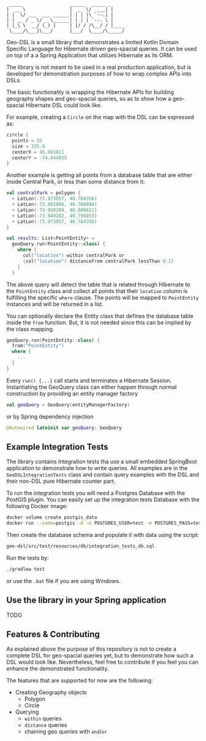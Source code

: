 ```
 _____                 ______  _____ _     
|  __ \                |  _  \/  ___| |    
| |  \/ ___  ___ ______| | | |\ `--.| |    
| | __ / _ \/ _ \______| | | | `--. \ |    
| |_\ \  __/ (_) |     | |/ / /\__/ / |____
 \____/\___|\___/      |___/  \____/\_____/                             
```


Geo-DSL is a small library that demonstrates a limited Kotlin Domain Specific Language
for Hibernate driven geo-spacial queries. It can be used on top of a a Spring Application 
that utilizes Hibernate as its ORM. 

The library is not meant to be used in a real production application, but is 
developed for demonstration purposes of how to wrap complex APIs into DSLs.

The basic functionality is wrapping the Hibernate APIs for building geography shapes 
and geo-spacial queries, so as to show how a geo-spacial Hibernate DSL could look like. 

For example, creating a `Circle` on the map with the DSL can be expressed as: 

```kotlin
circle {
  points = 32
  size = 325.0
  centerX = 40.691011
  centerY = -74.044935
}
```

Another example is getting all points from a database table that are either inside
Central Park, or less than some distance from it: 

```kotlin
val centralPark = polygon {
  + LatLon(-73.973057, 40.764356)
  + LatLon(-73.981898, 40.768094)
  + LatLon(-73.958209, 40.800621)
  + LatLon(-73.949282, 40.796853)
  + LatLon(-73.973057, 40.764356)
}

val results: List<PointEntity> = 
  geoQuery.run(PointEntity::class) {
    where {
      col("location") within centralPark or
      (col("location") distanceFrom centralPark lessThan 0.1)
    }
  }
```

The above query will detect the table that is related through Hibernate to the 
`PointEntity` class and collect all points that their `location` column is fulfilling the 
specific `where` clause. The points will be mapped to `PointEntity` instances and will 
be returned in a list. 

You can optionally declare the Entity class that defines the database table inside the 
`from` function. But, it is not needed since this can be implied by the class mapping.  

```kotlin 
geoQuery.run(PointEntity::class) {
  from("PointEntity")
  where {
    ...
  }
}
```

Every `run() {...}` call starts and terminates a Hibernate Session. Instantiating the 
GeoQuery class can either happen through normal construction by providing an entity manager
factory 

```kotlin
val geoQuery = GeoQuery(entityManagerFactory)
```

or by Spring dependency injection 

```kotlin
@Autowired lateinit var geoQuery: GeoQuery
```

## Example Integration Tests

The library contains Integration tests tha use a small embedded SpringBoot application 
to demonstrate how to write queries. All examples are in the `GeoDSLIntegrationTests` class
and contain query examples with the DSL and their non-DSL pure Hibernate counter part. 

To run the integration tests you will need a Postgres Database with the PostGIS plugin. 
You can easily set up the integration tests Database with the following Docker image: 

```bash
docker volume create postgis_data
docker run --name=postgis -d -e POSTGRES_USER=test -e POSTGRES_PASS=test -e POSTGRES_DBNAME=postgis -e ALLOW_IP_RANGE=0.0.0.0/0 -p 5432:5432 -v postgis_data:/var/lib/postgresql kartoza/postgis:9.6-2.4
``` 

Then create the database schema and populate it with data using the script:
```bash
geo-dsl/src/test/resources/db/integration_tests_db.sql
```

Run the tests by: 
```bash
./gradlew test
```
or use the `.bat` file if you are using Windows.

## Use the library in your Spring application 

TODO 

## Features & Contributing 

As explained above the purpose of this repository is not to create a complete DSL 
for geo-spacial queries yet, but to demonstrate how such a DSL would look like. Nevertheless, 
feel free to contribute if you feel you can enhance the demonstrated functionality.  
 
The features that are supported for now are the following: 

* Creating Geography objects 
  * Polygon 
  * Circle 
* Querying 
  * `within` queries
  * `distance` queries
  * chaining geo queries with `and`/`or`
  

  
